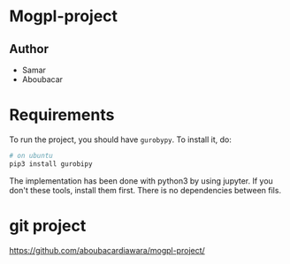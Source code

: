 # Mogpl-project

## Author
- Samar
- Aboubacar 

# Requirements
To run the project, you should have `gurobypy`. To install it, do:
```bash
# on ubuntu
pip3 install gurobipy
```

The implementation has been done with python3 by using jupyter.
If you don't these tools, install them first.
There is no dependencies between fils. 

# git project
https://github.com/aboubacardiawara/mogpl-project/
